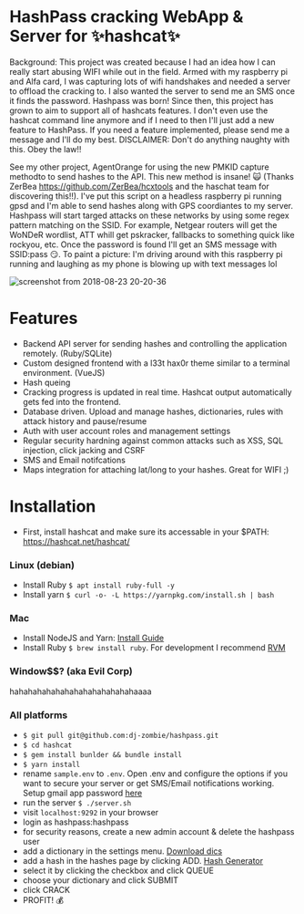 # HashPass cracking WebApp & Server for ✨hashcat✨

Background: This project was created because I had an idea how I can really start abusing WIFI while out in the field. Armed with my raspberry pi and Alfa card, I was capturing lots of wifi handshakes and needed a server to offload the cracking to. I also wanted the server to send me an SMS once it finds the password. Hashpass was born! Since then, this project has grown to aim to support all of hashcats features. I don't even use the hashcat command line anymore and if I need to then I'll just add a new feature to HashPass. If you need a feature implemented, please send me a message and I'll do my best. DISCLAIMER: Don't do anything naughty with this. Obey the law!!

See my other project, AgentOrange for using the new PMKID capture methodto to send hashes to the API. This new method is insane! 🙀 (Thanks ZerBea https://github.com/ZerBea/hcxtools and the haschat team for discovering this!!). I've put this script on a headless raspberry pi running gpsd and I'm able to send hashes along with GPS coordiantes to my server. Hashpass will start targed attacks on these networks by using some regex pattern matching on the SSID. For example, Netgear routers will get the WoNDeR wordlist, ATT whill get pskracker, fallbacks to something quick like rockyou, etc. Once the password is found I'll get an SMS message with SSID:pass 😏. To paint a picture: I'm driving around with this raspberry pi running and laughing as my phone is blowing up with text messages lol

![screenshot from 2018-08-23 20-20-36](https://user-images.githubusercontent.com/42399304/44563246-35489800-a712-11e8-8a3e-203188858029.png)

Features
======================
- Backend API server for sending hashes and controlling the application remotely. (Ruby/SQLite)
- Custom designed frontend with a l33t hax0r theme similar to a terminal environment. (VueJS)
- Hash queing
- Cracking progress is updated in real time. Hashcat output automatically gets fed into the frontend.
- Database driven. Upload and manage hashes, dictionaries, rules with attack history and pause/resume
- Auth with user account roles and management settings
- Regular security hardning against common attacks such as XSS, SQL injection, click jacking and CSRF
- SMS and Email notifcations
- Maps integration for attaching lat/long to your hashes. Great for WIFI ;)

Installation
======================
- First, install hashcat and make sure its accessable in your $PATH: https://hashcat.net/hashcat/

### Linux (debian)
- Install Ruby ```$ apt install ruby-full -y```
- Install yarn ```$ curl -o- -L https://yarnpkg.com/install.sh | bash```

### Mac
- Install NodeJS and Yarn: [Install Guide](https://medium.com/@itsromiljain/the-best-way-to-install-node-js-npm-and-yarn-on-mac-osx-4d8a8544987a)
- Install Ruby ```$ brew install ruby```. For development I recommend [RVM](http://rvm.io/)

### Window$$? (aka Evil Corp)
hahahahahahahahahahahahahahaaaa

### All platforms
- ```$ git pull git@github.com:dj-zombie/hashpass.git```
- ```$ cd hashcat```
- ```$ gem install bunlder && bundle install```
- ```$ yarn install```
- rename ```sample.env``` to ```.env```. Open .env and configure the options if you want to secure your server or get SMS/Email notifications working. Setup gmail app password [here](https://myaccount.google.com/apppasswords)
- run the server ```$ ./server.sh```
- visit ```localhost:9292``` in your browser
- login as hashpass:hashpass
- for security reasons, create a new admin account & delete the hashpass user
- add a dictionary in the settings menu. [Download dics](https://github.com/danielmiessler/SecLists)
- add a hash in the hashes page by clicking ADD. [Hash Generator](https://www.onlinehashcrack.com/hash-generator.php)
- select it by clicking the checkbox and click QUEUE
- choose your dictionary and click SUBMIT
- click CRACK
- PROFIT! 💰
